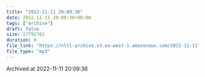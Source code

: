 ```yaml
---
title: "2022-11-11 20:09:36"
date: 2022-11-11 20:09:36+00:00
tags: ["archive"]
draft: false
size: 17792761
duration: 0
file_link: "https://nltl-archive.s3.eu-west-1.amazonaws.com/2022-11-11T200936.mp3"
file_type: "mp3"
---
```

Archived at 2022-11-11 20:09:36
            